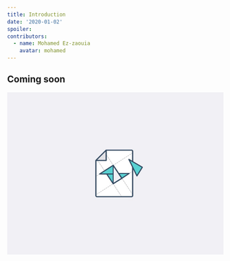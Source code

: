 ```yaml
---
title: Introduction
date: '2020-01-02'
spoiler: 
contributors:
  - name: Mohamed Ez-zaouia
    avatar: mohamed
---
```


## Coming soon

![under-construction](../../../assets/under-construction.jpg)
